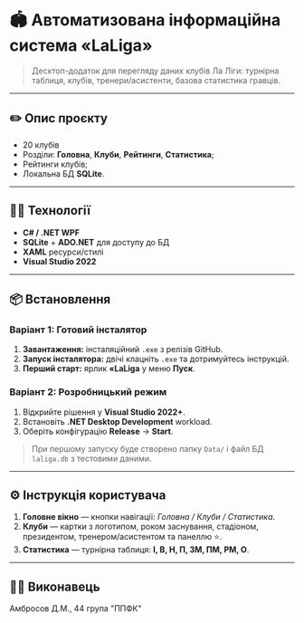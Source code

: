 # 🏟️ Автоматизована інформаційна система «LaLiga»

> Десктоп-додаток для перегляду даних клубів Ла Ліги: турнірна таблиця, клубів, тренери/асистенти, базова статистика гравців.

---
## :pencil2: Опис проєкту

- 20 клубів 
- Розділи: **Головна**, **Клуби**, **Рейтинги**, **Статистика**;
- Рейтинги клубів;  
- Локальна БД **SQLite**.

---

## 👨‍💻 Технології

- **C# / .NET WPF**
- **SQLite** + **ADO.NET** для доступу до БД
- **XAML** ресурси/стилі
- **Visual Studio 2022**

---

## 📦 Встановлення

### Варіант 1: Готовий інсталятор
1. **Завантаження:** інсталяційний `.exe` з релізів GitHub.
2. **Запуск інсталятора:** двічі клацніть `.exe` та дотримуйтесь інструкцій.
3. **Перший старт:** ярлик **«LaLiga** у меню **Пуск**.

### Варіант 2: Розробницький режим
1. Відкрийте рішення у **Visual Studio 2022+**.
2. Встановіть **.NET Desktop Development** workload.
3. Оберіть конфігурацію **Release** → **Start**.

> При першому запуску буде створено папку `Data/` і файл БД `laliga.db` з тестовими даними.

---

## ⚙️ Інструкція користувача

1. **Головне вікно** — кнопки навігації: *Головна / Клуби / Статистика*.  
2. **Клуби** — картки з логотипом, роком заснування, стадіоном, президентом, тренером/асистентом та панеллю ⭐.  
3. **Статистика** — турнірна таблиця: **І, В, Н, П, ЗМ, ПМ, РМ, О**. 

---

## 👨‍🦱 Виконавець

Амбросов Д.М., 44 група "ППФК"

